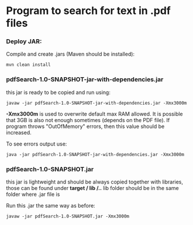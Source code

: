 # Program to search for text in .pdf files

### Deploy JAR:
Compile and create .jars (Maven should be installed):
```
mvn clean install
```
### pdfSearch-1.0-SNAPSHOT-jar-with-dependencies.jar 
this jar is ready to be copied and run using: 
```
javaw -jar pdfSearch-1.0-SNAPSHOT-jar-with-dependencies.jar -Xmx3000m
```
**-Xmx3000m** is used to overwrite default max RAM allowed.
It is possible that 3GB is also not enough sometimes (depends on the PDF file).
If program throws "OutOfMemory" errors, then this value 
should be increased.

To see errors output use:
```
java -jar pdfSearch-1.0-SNAPSHOT-jar-with-dependencies.jar -Xmx3000m
```
### pdfSearch-1.0-SNAPSHOT.jar
this jar is lightweight and should be always copied together with libraries, those can be found under **target / lib /..**
lib folder should be in the same folder where .jar file is

Run this .jar the same way as before:
```
javaw -jar pdfSearch-1.0-SNAPSHOT.jar -Xmx3000m
```